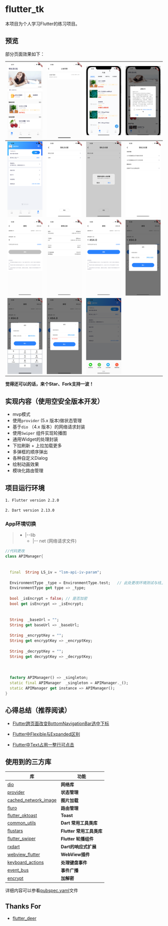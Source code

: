 # flutter_tk
本项目为个人学习Flutter的练习项目。

## 预览

部分页面效果如下：

| ![](./flutter_tuike/preview/1.png)     |  ![](./flutter_tuike/preview/2.png)   | ![](./flutter_tuike/preview/3.gif)   |  ![](./flutter_tuike/preview/4.gif)   |
| :--------------------------------: | :---------------------------------: | :-------------------------------: | :-------------------------------:  |
| ![](./flutter_tuike/preview/5.png)    |  ![](./flutter_tuike/preview/6.png)  | ![](./flutter_tuike/preview/7.png)   |  ![](./flutter_tuike/preview/8.png)   |
| ![](./flutter_tuike/preview/9.png)    |  ![](./flutter_tuike/preview/10.png)   | ![](./flutter_tuike/preview/11.png)  |  ![](./flutter_tuike/preview/12.png)  |
| ![](./flutter_tuike/preview/13.png)   |  ![](./flutter_tuike/preview/14.png)    | ![](./flutter_tuike/preview/15.png)  



**觉得还可以的话，来个Star、Fork支持一波！**

## 实现内容（使用空安全版本开发）

* mvp模式
* 使用`provider` (5.x 版本)做状态管理
* 基于`dio` （4.x 版本）的网络请求封装
* 使用`Swiper` 组件实现轮播图
* 通用Widget的处理封装
* 下拉刷新 + 上拉加载更多
* 多弹框的顺序弹出
* 各种自定义Dialog
* 绘制动画效果
* 模块化路由管理

## 项目运行环境
    1. Flutter version 2.2.0
     
    2. Dart version 2.13.0
    
### App环境切换
>- |--lib
>    - |-- net (网络请求文件)

```dart
//代码更改
class APIManager{


  final  String LS_iv = "lsm-api-iv-param";

  EnvironmentType _type = EnvironmentType.test;   // 此处更改环境测试与线上
  EnvironmentType get type => _type;

  bool _isEncrypt = false; // 是否加密
  bool get isEncrypt => _isEncrypt;


  String  _baseUrl = "";
  String get baseUrl => _baseUrl;

  String _encryptKey = "";
  String get encryptKey => _encryptKey;

  String _decryptKey = "";
  String get decryptKey => _decryptKey;



  factory APIManager() => _singleton;
  static final APIManager  _singleton = APIManager._();
  static APIManager get instance => APIManager();
}

```
    
## 心得总结（推荐阅读）

- [Flutter跨页面改变BottomNavigationBar选中下标](https://www.jianshu.com/p/e01fd340906f)

- [Flutter中Flexible与Expanded区别](https://www.jianshu.com/p/4d589fc19a45)

- [Flutter中Text占用一整行可点击](https://www.jianshu.com/p/0d57fc4a3a6f)



## 使用到的三方库

| 库                         | 功能             |
| -------------------------- | --------------- |
| [dio](https://github.com/flutterchina/dio)                            | **网络库**       |
| [provider](https://github.com/rrousselGit/provider)                   | **状态管理**     |
| [cached_network_image](https://github.com/renefloor/flutter_cached_network_image)       | **图片加载**       |
| [fluro](https://github.com/theyakka/fluro)                            | **路由管理**     |
| [flutter_oktoast](https://github.com/OpenFlutter/flutter_oktoast)     | **Toast**        |
| [common_utils](https://github.com/Sky24n/common_utils)                | **Dart 常用工具类库**    
| [flustars](https://github.com/Sky24n/flustars)                        | **Flutter 常用工具类库**       |
| [flutter_swiper](https://github.com/best-flutter/flutter_swiper)      | **Flutter 轮播组件**       |  
| [rxdart](https://github.com/ReactiveX/rxdart)                         | **Dart的响应式扩展** |
| [webview_flutter](https://github.com/flutter/plugins/tree/master/packages/webview_flutter)    | **WebView插件**       |
| [keyboard_actions](https://github.com/diegoveloper/flutter_keyboard_actions)                  | **处理键盘事件**        
| [event_bus](http://github.com/marcojakob/dart-event-bus)           | **事件广播** |
| [encrypt](https://github.com/leocavalcante/encrypt)           | **加解密** |




详细内容可以参看[pubspec.yaml](https://github.com/applebest/flutter_tk/blob/main/flutter_tuike/pubspec.yaml)文件    


## Thanks For

- [flutter_deer](https://github.com/simplezhli/flutter_deer)
